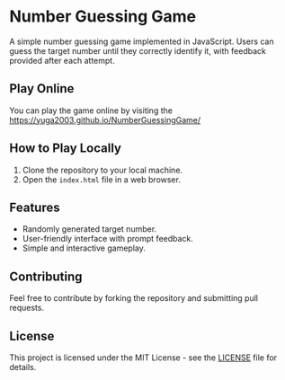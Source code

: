# Number Guessing Game

A simple number guessing game implemented in JavaScript. Users can guess the target number until they correctly identify it, with feedback provided after each attempt.

## Play Online

You can play the game online by visiting the https://yuga2003.github.io/NumberGuessingGame/

## How to Play Locally

1. Clone the repository to your local machine.
2. Open the `index.html` file in a web browser.

## Features

- Randomly generated target number.
- User-friendly interface with prompt feedback.
- Simple and interactive gameplay.

## Contributing

Feel free to contribute by forking the repository and submitting pull requests.

## License

This project is licensed under the MIT License - see the [LICENSE](LICENSE) file for details.
